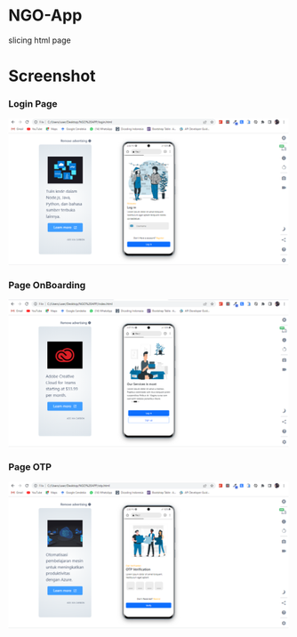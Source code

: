# NGO-App
slicing html page
# Screenshot 
### Login Page
![Alt text](https://github.com/maulanasopian33/NGO-App/blob/master/screenshot/loginPage.png)

### Page OnBoarding
![Alt text](https://github.com/maulanasopian33/NGO-App/blob/master/screenshot/onboardingpage.png)

### Page OTP
![Alt text](https://github.com/maulanasopian33/NGO-App/blob/master/screenshot/otppage.png)
